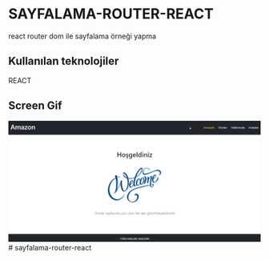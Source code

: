 <h1> SAYFALAMA-ROUTER-REACT </h1>

react router dom ile sayfalama örneği yapma

<h2> Kullanılan teknolojiler </h2>

REACT

<h2> Screen Gif </h2>

![](ekran.gif)# sayfalama-router-react
